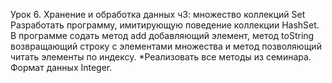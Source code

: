 Урок 6. Хранение и обработка данных ч3: множество коллекций Set
Разработать программу, имитирующую поведение коллекции HashSet. В программе содать метод add добавляющий элемент, метод toString возвращающий строку с элементами множества и метод позволяющий читать элементы по индексу.
*Реализовать все методы из семинара.
Формат данных Integer.

